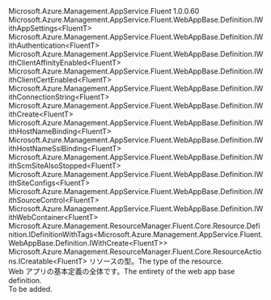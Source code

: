 <Type Name="IDefinition&lt;FluentT&gt;" FullName="Microsoft.Azure.Management.AppService.Fluent.WebAppBase.Definition.IDefinition&lt;FluentT&gt;">
  <TypeSignature Language="C#" Value="public interface IDefinition&lt;FluentT&gt; : Microsoft.Azure.Management.AppService.Fluent.WebAppBase.Definition.IWithAppSettings&lt;FluentT&gt;, Microsoft.Azure.Management.AppService.Fluent.WebAppBase.Definition.IWithAuthentication&lt;FluentT&gt;, Microsoft.Azure.Management.AppService.Fluent.WebAppBase.Definition.IWithClientAffinityEnabled&lt;FluentT&gt;, Microsoft.Azure.Management.AppService.Fluent.WebAppBase.Definition.IWithClientCertEnabled&lt;FluentT&gt;, Microsoft.Azure.Management.AppService.Fluent.WebAppBase.Definition.IWithConnectionString&lt;FluentT&gt;, Microsoft.Azure.Management.AppService.Fluent.WebAppBase.Definition.IWithCreate&lt;FluentT&gt;, Microsoft.Azure.Management.AppService.Fluent.WebAppBase.Definition.IWithHostNameBinding&lt;FluentT&gt;, Microsoft.Azure.Management.AppService.Fluent.WebAppBase.Definition.IWithHostNameSslBinding&lt;FluentT&gt;, Microsoft.Azure.Management.AppService.Fluent.WebAppBase.Definition.IWithScmSiteAlsoStopped&lt;FluentT&gt;, Microsoft.Azure.Management.AppService.Fluent.WebAppBase.Definition.IWithSiteConfigs&lt;FluentT&gt;, Microsoft.Azure.Management.AppService.Fluent.WebAppBase.Definition.IWithSourceControl&lt;FluentT&gt;, Microsoft.Azure.Management.AppService.Fluent.WebAppBase.Definition.IWithWebContainer&lt;FluentT&gt;, Microsoft.Azure.Management.ResourceManager.Fluent.Core.Resource.Definition.IDefinitionWithTags&lt;Microsoft.Azure.Management.AppService.Fluent.WebAppBase.Definition.IWithCreate&lt;FluentT&gt;&gt;, Microsoft.Azure.Management.ResourceManager.Fluent.Core.ResourceActions.ICreatable&lt;FluentT&gt;" />
  <TypeSignature Language="ILAsm" Value=".class public interface auto ansi abstract IDefinition`1&lt;FluentT&gt; implements class Microsoft.Azure.Management.AppService.Fluent.WebAppBase.Definition.IWithAppSettings`1&lt;!FluentT&gt;, class Microsoft.Azure.Management.AppService.Fluent.WebAppBase.Definition.IWithAuthentication`1&lt;!FluentT&gt;, class Microsoft.Azure.Management.AppService.Fluent.WebAppBase.Definition.IWithClientAffinityEnabled`1&lt;!FluentT&gt;, class Microsoft.Azure.Management.AppService.Fluent.WebAppBase.Definition.IWithClientCertEnabled`1&lt;!FluentT&gt;, class Microsoft.Azure.Management.AppService.Fluent.WebAppBase.Definition.IWithConnectionString`1&lt;!FluentT&gt;, class Microsoft.Azure.Management.AppService.Fluent.WebAppBase.Definition.IWithCreate`1&lt;!FluentT&gt;, class Microsoft.Azure.Management.AppService.Fluent.WebAppBase.Definition.IWithHostNameBinding`1&lt;!FluentT&gt;, class Microsoft.Azure.Management.AppService.Fluent.WebAppBase.Definition.IWithHostNameSslBinding`1&lt;!FluentT&gt;, class Microsoft.Azure.Management.AppService.Fluent.WebAppBase.Definition.IWithScmSiteAlsoStopped`1&lt;!FluentT&gt;, class Microsoft.Azure.Management.AppService.Fluent.WebAppBase.Definition.IWithSiteConfigs`1&lt;!FluentT&gt;, class Microsoft.Azure.Management.AppService.Fluent.WebAppBase.Definition.IWithSourceControl`1&lt;!FluentT&gt;, class Microsoft.Azure.Management.AppService.Fluent.WebAppBase.Definition.IWithWebContainer`1&lt;!FluentT&gt;, class Microsoft.Azure.Management.ResourceManager.Fluent.Core.Resource.Definition.IDefinitionWithTags`1&lt;class Microsoft.Azure.Management.AppService.Fluent.WebAppBase.Definition.IWithCreate`1&lt;!FluentT&gt;&gt;, class Microsoft.Azure.Management.ResourceManager.Fluent.Core.ResourceActions.ICreatable`1&lt;!FluentT&gt;, class Microsoft.Azure.Management.ResourceManager.Fluent.Core.ResourceActions.IIndexable" />
  <TypeSignature Language="DocId" Value="T:Microsoft.Azure.Management.AppService.Fluent.WebAppBase.Definition.IDefinition`1" />
  <TypeSignature Language="VB.NET" Value="Public Interface IDefinition(Of FluentT)&#xA;Implements ICreatable(Of FluentT), IDefinitionWithTags(Of IWithCreate(Of FluentT)), IWithAppSettings(Of FluentT), IWithAuthentication(Of FluentT), IWithClientAffinityEnabled(Of FluentT), IWithClientCertEnabled(Of FluentT), IWithConnectionString(Of FluentT), IWithCreate(Of FluentT), IWithHostNameBinding(Of FluentT), IWithHostNameSslBinding(Of FluentT), IWithScmSiteAlsoStopped(Of FluentT), IWithSiteConfigs(Of FluentT), IWithSourceControl(Of FluentT), IWithWebContainer(Of FluentT)" />
  <TypeSignature Language="F#" Value="type IDefinition&lt;'FluentT&gt; = interface&#xA;    interface IWithWebContainer&lt;'FluentT&gt;&#xA;    interface IWithCreate&lt;'FluentT&gt;&#xA;    interface ICreatable&lt;'FluentT&gt;&#xA;    interface IIndexable&#xA;    interface IDefinitionWithTags&lt;IWithCreate&lt;'FluentT&gt;&gt;&#xA;    interface IWithClientAffinityEnabled&lt;'FluentT&gt;&#xA;    interface IWithClientCertEnabled&lt;'FluentT&gt;&#xA;    interface IWithScmSiteAlsoStopped&lt;'FluentT&gt;&#xA;    interface IWithSiteConfigs&lt;'FluentT&gt;&#xA;    interface IWithAppSettings&lt;'FluentT&gt;&#xA;    interface IWithConnectionString&lt;'FluentT&gt;&#xA;    interface IWithSourceControl&lt;'FluentT&gt;&#xA;    interface IWithHostNameBinding&lt;'FluentT&gt;&#xA;    interface IWithHostNameSslBinding&lt;'FluentT&gt;&#xA;    interface IWithAuthentication&lt;'FluentT&gt;" />
  <AssemblyInfo>
    <AssemblyName>Microsoft.Azure.Management.AppService.Fluent</AssemblyName>
    <AssemblyVersion>1.0.0.60</AssemblyVersion>
  </AssemblyInfo>
  <TypeParameters>
    <TypeParameter Name="FluentT" />
  </TypeParameters>
  <Interfaces>
    <Interface>
      <InterfaceName>Microsoft.Azure.Management.AppService.Fluent.WebAppBase.Definition.IWithAppSettings&lt;FluentT&gt;</InterfaceName>
    </Interface>
    <Interface>
      <InterfaceName>Microsoft.Azure.Management.AppService.Fluent.WebAppBase.Definition.IWithAuthentication&lt;FluentT&gt;</InterfaceName>
    </Interface>
    <Interface>
      <InterfaceName>Microsoft.Azure.Management.AppService.Fluent.WebAppBase.Definition.IWithClientAffinityEnabled&lt;FluentT&gt;</InterfaceName>
    </Interface>
    <Interface>
      <InterfaceName>Microsoft.Azure.Management.AppService.Fluent.WebAppBase.Definition.IWithClientCertEnabled&lt;FluentT&gt;</InterfaceName>
    </Interface>
    <Interface>
      <InterfaceName>Microsoft.Azure.Management.AppService.Fluent.WebAppBase.Definition.IWithConnectionString&lt;FluentT&gt;</InterfaceName>
    </Interface>
    <Interface>
      <InterfaceName>Microsoft.Azure.Management.AppService.Fluent.WebAppBase.Definition.IWithCreate&lt;FluentT&gt;</InterfaceName>
    </Interface>
    <Interface>
      <InterfaceName>Microsoft.Azure.Management.AppService.Fluent.WebAppBase.Definition.IWithHostNameBinding&lt;FluentT&gt;</InterfaceName>
    </Interface>
    <Interface>
      <InterfaceName>Microsoft.Azure.Management.AppService.Fluent.WebAppBase.Definition.IWithHostNameSslBinding&lt;FluentT&gt;</InterfaceName>
    </Interface>
    <Interface>
      <InterfaceName>Microsoft.Azure.Management.AppService.Fluent.WebAppBase.Definition.IWithScmSiteAlsoStopped&lt;FluentT&gt;</InterfaceName>
    </Interface>
    <Interface>
      <InterfaceName>Microsoft.Azure.Management.AppService.Fluent.WebAppBase.Definition.IWithSiteConfigs&lt;FluentT&gt;</InterfaceName>
    </Interface>
    <Interface>
      <InterfaceName>Microsoft.Azure.Management.AppService.Fluent.WebAppBase.Definition.IWithSourceControl&lt;FluentT&gt;</InterfaceName>
    </Interface>
    <Interface>
      <InterfaceName>Microsoft.Azure.Management.AppService.Fluent.WebAppBase.Definition.IWithWebContainer&lt;FluentT&gt;</InterfaceName>
    </Interface>
    <Interface>
      <InterfaceName>Microsoft.Azure.Management.ResourceManager.Fluent.Core.Resource.Definition.IDefinitionWithTags&lt;Microsoft.Azure.Management.AppService.Fluent.WebAppBase.Definition.IWithCreate&lt;FluentT&gt;&gt;</InterfaceName>
    </Interface>
    <Interface>
      <InterfaceName>Microsoft.Azure.Management.ResourceManager.Fluent.Core.ResourceActions.ICreatable&lt;FluentT&gt;</InterfaceName>
    </Interface>
  </Interfaces>
  <Docs>
    <typeparam name="FluentT"><span data-ttu-id="5f038-101">リソースの型。</span><span class="sxs-lookup"><span data-stu-id="5f038-101">The type of the resource.</span></span></typeparam>
    <summary>
            <span data-ttu-id="5f038-102">Web アプリの基本定義の全体です。</span><span class="sxs-lookup"><span data-stu-id="5f038-102">The entirety of the web app base definition.</span></span>
            </summary>
    <remarks>To be added.</remarks>
  </Docs>
  <Members />
</Type>